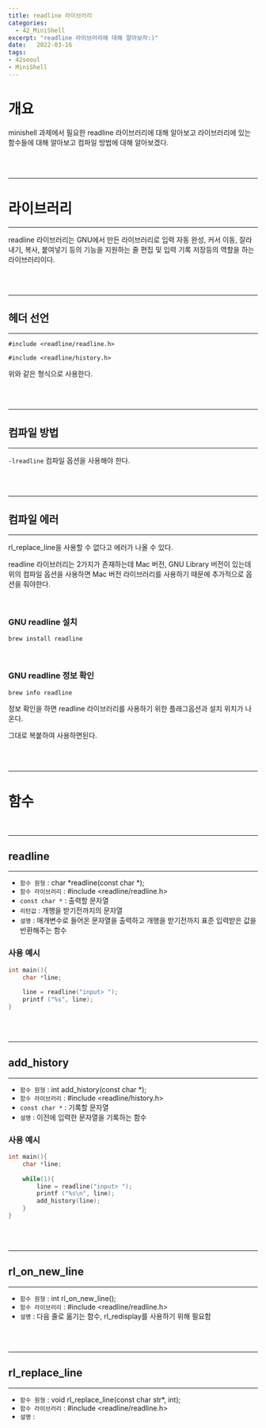 ```yaml
---
title: readline 라이브러리
categories: 
  - 42_MiniShell
excerpt: "readline 라이브러리에 대해 알아보자:)"
date:   2022-03-16
tags:
- 42seoul
- MiniShell
---
```


# 개요

minishell 과제에서 필요한 readline 라이브러리에 대해 알아보고 라이브러리에 있는 함수들에 대해 알아보고 컴파일 방법에 대해 알아보겠다.

<br />
<br />

---

# 라이브러리

---

readline 라이브러리는 GNU에서 만든 라이브러리로 입력 자동 완성, 커서 이동, 잘라내기, 복사, 붙여넣기 등의 기능을 지원하는 줄 편집 및 입력 기록 저장등의 역할을 하는 라이브러리이다.



<br />
<br />

---

## 헤더 선언

---

`#include <readline/readline.h>`

`#include <readline/history.h>`

위와 같은 형식으로 사용한다.



<br />
<br />

---

## 컴파일 방법

---

`-lreadline` 컴파일 옵션을 사용해야 한다.



<br />
<br />

---

## 컴파일 에러

---

rl_replace_line을 사용할 수 없다고 에러가 나올 수 있다.

readline 라이브러리는 2가지가 존재하는데 Mac 버전, GNU Library 버전이 있는데 위의 컴파일 옵션을 사용하면 Mac 버전 라이브러리를 사용하기 때문에 추가적으로 옵션을 줘야한다.

<br />

### GNU readline 설치

`brew install readline`

<br />

### GNU readline 정보 확인

`brew info readline`

정보 확인을 하면 readline 라이브러리를 사용하기 위한 플래그옵션과 설치 위치가 나온다.

그대로 복붙하여 사용하면된다.



<br />
<br />

---

# 함수


<br />

---

## readline

---

* `함수 원형` : char *readline(const char *);
* `함수 라이브러리` : #include <readline/readline.h>
* `const char *` : 출력할 문자열
* `리턴값` : 개행을 받기전까지의 문자열
* `설명` : 매개변수로 들어온 문자열을 출력하고 개행을 받기전까지 표준 입력받은 값을 반환해주는 함수


### 사용 예시

```c
int main(){
    char *line;
    
    line = readline("input> ");
    printf ("%s", line);
}
```

<br />
<br />

---

## add_history

---

* `함수 원형` : int add_history(const char *);
* `함수 라이브러리` : #include <readline/history.h>
* `const char *` : 기록할 문자열
* `설명` : 이전에 입력한 문자열을 기록하는 함수

### 사용 예시

```c
int main(){
    char *line;
    
    while(1){
        line = readline("input> ");
        printf ("%s\n", line);
        add_history(line);
    }
}
```

<br />
<br />

---

## rl_on_new_line

---

* `함수 원형` : int rl_on_new_line();
* `함수 라이브러리` : #include <readline/readline.h>
* `설명` : 다음 줄로 옮기는 함수, rl_redisplay를 사용하기 위해 필요함

<br />
<br />

---

## rl_replace_line

---

* `함수 원형` : void rl_replace_line(const char str*, int);
* `함수 라이브러리` : #include <readline/readline.h>
* `설명` : 
